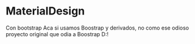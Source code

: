 # MaterialDesign
Con bootstrap
Aca si usamos Boostrap y derivados, no como ese odioso proyecto original que odia a Boostrap D:!
